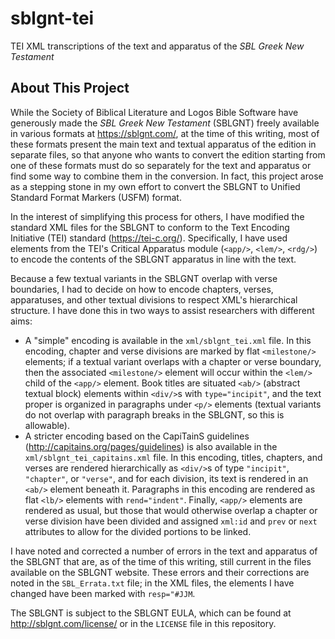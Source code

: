 # sblgnt-tei
TEI XML transcriptions of the text and apparatus of the _SBL Greek New Testament_

## About This Project
While the Society of Biblical Literature and Logos Bible Software have generously made the _SBL Greek New Testament_ (SBLGNT) freely available in various formats at https://sblgnt.com/, at the time of this writing, most of these formats present the main text and textual apparatus of the edition in separate files, so that anyone who wants to convert the edition starting from one of these formats must do so separately for the text and apparatus or find some way to combine them in the conversion. In fact, this project arose as a stepping stone in my own effort to convert the SBLGNT to Unified Standard Format Markers (USFM) format.

In the interest of simplifying this process for others, I have modified the standard XML files for the SBLGNT to conform to the Text Encoding Initiative (TEI) standard (https://tei-c.org/). Specifically, I have used elements from the TEI's Critical Apparatus module (`<app/>`, `<lem/>`, `<rdg/>`) to encode the contents of the SBLGNT apparatus in line with the text.

Because a few textual variants in the SBLGNT overlap with verse boundaries, I had to decide on how to encode chapters, verses, apparatuses, and other textual divisions to respect XML's hierarchical structure. I have done this in two ways to assist researchers with different aims:
- A "simple" encoding is available in the `xml/sblgnt_tei.xml` file. In this encoding, chapter and verse divisions are marked by flat `<milestone/>` elements; if a textual variant overlaps with a chapter or verse boundary, then the associated `<milestone/>` element will occur within the `<lem/>` child of the `<app/>` element. Book titles are situated `<ab/>` (abstract textual block) elements within `<div/>`s with `type="incipit"`, and the text proper is organized in paragraphs under `<p/>` elements (textual variants do not overlap with paragraph breaks in the SBLGNT, so this is allowable).
- A stricter encoding based on the CapiTainS guidelines (http://capitains.org/pages/guidelines) is also available in the `xml/sblgnt_tei_capitains.xml` file. In this encoding, titles, chapters, and verses are rendered hierarchically as `<div/>`s of type `"incipit"`, `"chapter"`, or `"verse"`, and for each division, its text is rendered in an `<ab/>` element beneath it. Paragraphs in this encoding are rendered as flat `<lb/>` elements with `rend="indent"`. Finally, `<app/>` elements are rendered as usual, but those that would otherwise overlap a chapter or verse division have been divided and assigned `xml:id` and `prev` or `next` attributes to allow for the divided portions to be linked.

I have noted and corrected a number of errors in the text and apparatus of the SBLGNT that are, as of the time of this writing, still current in the files available on the SBLGNT website. These errors and their corrections are noted in the `SBL_Errata.txt` file; in the XML files, the elements I have changed have been marked with `resp="#JJM`.

The SBLGNT is subject to the SBLGNT EULA, which can be found at http://sblgnt.com/license/ or in the `LICENSE` file in this repository.